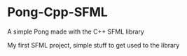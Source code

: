 # Pong-Cpp-SFML

A simple Pong made with the C++ SFML library

My first SFML project, simple stuff to get used to the library
